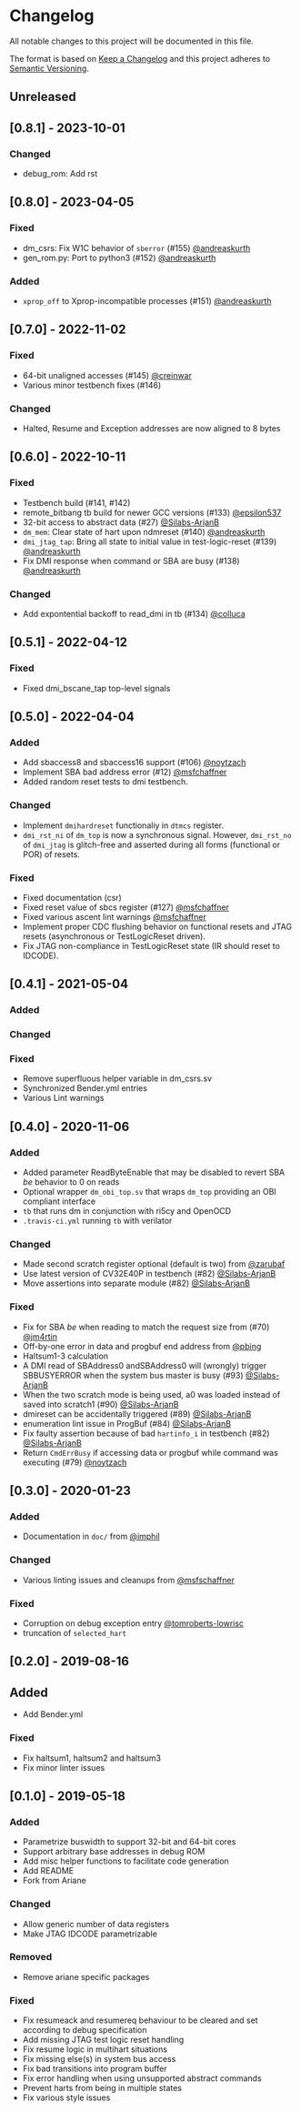 # Changelog
All notable changes to this project will be documented in this file.

The format is based on [Keep a Changelog](http://keepachangelog.com/en/1.0.0/)
and this project adheres to [Semantic Versioning](http://semver.org/spec/v2.0.0.html).

## Unreleased

## [0.8.1] - 2023-10-01
### Changed
- debug_rom: Add rst

## [0.8.0] - 2023-04-05
### Fixed
- dm_csrs: Fix W1C behavior of `sberror` (#155) [@andreaskurth](https://github.com/andreaskurth)
- gen_rom.py: Port to python3 (#152) [@andreaskurth](https://github.com/andreaskurth)

### Added
- `xprop_off` to Xprop-incompatible processes (#151) [@andreaskurth](https://github.com/andreaskurth)

## [0.7.0] - 2022-11-02
### Fixed
- 64-bit unaligned accesses (#145) [@creinwar](https://github.com/creinwar)
- Various minor testbench fixes (#146)

### Changed
- Halted, Resume and Exception addresses are now aligned to 8 bytes

## [0.6.0] - 2022-10-11
### Fixed
- Testbench build (#141, #142)
- remote_bitbang tb build for newer GCC versions (#133) [@epsilon537](https://github.com/noytzach)
- 32-bit access to abstract data (#27) [@Silabs-ArjanB](https://github.com/Silabs-ArjanB)
- `dm_mem`: Clear state of hart upon ndmreset (#140) [@andreaskurth](https://github.com/andreaskurth)
- `dmi_jtag_tap`: Bring all state to initial value in test-logic-reset (#139) [@andreaskurth](https://github.com/andreaskurth)
- Fix DMI response when command or SBA are busy (#138) [@andreaskurth](https://github.com/andreaskurth)

### Changed
- Add expontential backoff to read_dmi in tb (#134) [@colluca](https://github.com/colluca)

## [0.5.1] - 2022-04-12
### Fixed
- Fixed dmi_bscane_tap top-level signals

## [0.5.0] - 2022-04-04
### Added
- Add sbaccess8 and sbaccess16 support (#106) [@noytzach](https://github.com/noytzach)
- Implement SBA bad address error (#12) [@msfchaffner](https://github.com/msfschaffner)
- Added random reset tests to dmi testbench.
### Changed
- Implement `dmihardreset` functionaliy in `dtmcs` register.
- `dmi_rst_ni` of `dm_top` is now a synchronous signal. However, `dmi_rst_no` of
  `dmi_jtag` is glitch-free and asserted during all forms (functional or POR) of
  resets.
### Fixed
- Fixed documentation (csr)
- Fixed reset value of sbcs register (#127) [@msfchaffner](https://github.com/msfschaffner)
- Fixed various ascent lint warnings [@msfchaffner](https://github.com/msfschaffner)
- Implement proper CDC flushing behavior on functional resets and JTAG resets (asynchronous or TestLogicReset driven).
- Fix JTAG non-compliance in TestLogicReset state (IR should reset to IDCODE).

## [0.4.1] - 2021-05-04
### Added
### Changed
### Fixed
- Remove superfluous helper variable in dm_csrs.sv
- Synchronized Bender.yml entries
- Various Lint warnings

## [0.4.0] - 2020-11-06
### Added
- Added parameter ReadByteEnable that may be disabled to revert SBA _be_ behavior to 0 on reads
- Optional wrapper `dm_obi_top.sv` that wraps `dm_top` providing an OBI compliant interface
- `tb` that runs dm in conjunction with ri5cy and OpenOCD
- `.travis-ci.yml` running `tb` with verilator

### Changed
- Made second scratch register optional (default is two) from [@zarubaf](https://github.com/zarubaf)
- Use latest version of CV32E40P in testbench (#82) [@Silabs-ArjanB](https://github.com/Silabs-ArjanB)
- Move assertions into separate module (#82) [@Silabs-ArjanB](https://github.com/Silabs-ArjanB)

### Fixed
- Fix for SBA _be_ when reading to match the request size from (#70) [@jm4rtin](https://github.com/jm4rtin)
- Off-by-one error in data and progbuf end address from [@pbing](https://github.com/pbing)
- Haltsum1-3 calculation
- A DMI read of SBAddress0 andSBAddress0 will (wrongly) trigger SBBUSYERROR when
  the system bus master is busy (#93) [@Silabs-ArjanB](https://github.com/Silabs-ArjanB)
- When the two scratch mode is being used, a0 was loaded instead of saved into
  scratch1 (#90) [@Silabs-ArjanB](https://github.com/Silabs-ArjanB)
- dmireset can be accidentally triggered (#89) [@Silabs-ArjanB](https://github.com/Silabs-ArjanB)
- enumeration lint issue in ProgBuf (#84) [@Silabs-ArjanB](https://github.com/Silabs-ArjanB)
- Fix faulty assertion because of bad `hartinfo_i` in testbench (#82)
  [@Silabs-ArjanB](https://github.com/Silabs-ArjanB)
- Return `CmdErrBusy` if accessing data or progbuf while command was executing
  (#79) [@noytzach](https://github.com/noytzach)

## [0.3.0] - 2020-01-23

### Added
- Documentation in `doc/` from [@imphil](https://github.com/imphil)

### Changed
- Various linting issues and cleanups from [@msfschaffner](https://github.com/msfschaffner)

### Fixed
- Corruption on debug exception entry [@tomroberts-lowrisc](https://github.com/tomroberts-lowrisc)
- truncation of `selected_hart`

## [0.2.0] - 2019-08-16

## Added
- Add Bender.yml

### Fixed
- Fix haltsum1, haltsum2 and haltsum3
- Fix minor linter issues

## [0.1.0] - 2019-05-18

### Added
- Parametrize buswidth to support 32-bit and 64-bit cores
- Support arbitrary base addresses in debug ROM
- Add misc helper functions to facilitate code generation
- Add README
- Fork from Ariane

### Changed
- Allow generic number of data registers
- Make JTAG IDCODE parametrizable

### Removed
- Remove ariane specific packages

### Fixed
- Fix resumeack and resumereq behaviour to be cleared and set according to debug
  specification
- Add missing JTAG test logic reset handling
- Fix resume logic in multihart situations
- Fix missing else(s) in system bus access
- Fix bad transitions into program buffer
- Fix error handling when using unsupported abstract commands
- Prevent harts from being in multiple states
- Fix various style issues
